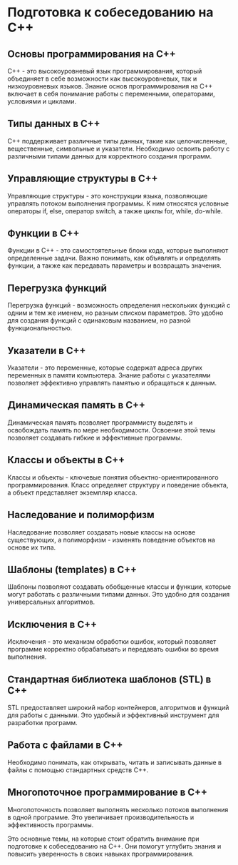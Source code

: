 # Подготовка к собеседованию на C++

## Основы программирования на C++
C++ - это высокоуровневый язык программирования, который объединяет в себе возможности как высокоуровневых, так и низкоуровневых языков. Знание основ программирования на C++ включает в себя понимание работы с переменными, операторами, условиями и циклами.

## Типы данных в C++
C++ поддерживает различные типы данных, такие как целочисленные, вещественные, символьные и указатели. Необходимо освоить работу с различными типами данных для корректного создания программ.

## Управляющие структуры в C++
Управляющие структуры - это конструкции языка, позволяющие управлять потоком выполнения программы. К ним относятся условные операторы if, else, оператор switch, а также циклы for, while, do-while.

## Функции в C++
Функции в C++ - это самостоятельные блоки кода, которые выполняют определенные задачи. Важно понимать, как объявлять и определять функции, а также как передавать параметры и возвращать значения.

## Перегрузка функций
Перегрузка функций - возможность определения нескольких функций с одним и тем же именем, но разным списком параметров. Это удобно для создания функций с одинаковым названием, но разной функциональностью.

## Указатели в C++
Указатели - это переменные, которые содержат адреса других переменных в памяти компьютера. Знание работы с указателями позволяет эффективно управлять памятью и обращаться к данным.

## Динамическая память в C++
Динамическая память позволяет программисту выделять и освобождать память по мере необходимости. Освоение этой темы позволяет создавать гибкие и эффективные программы.

## Классы и объекты в C++
Классы и объекты - ключевые понятия объектно-ориентированного программирования. Класс определяет структуру и поведение объекта, а объект представляет экземпляр класса.

## Наследование и полиморфизм
Наследование позволяет создавать новые классы на основе существующих, а полиморфизм - изменять поведение объектов на основе их типа.

## Шаблоны (templates) в C++
Шаблоны позволяют создавать обобщенные классы и функции, которые могут работать с различными типами данных. Это удобно для создания универсальных алгоритмов.

## Исключения в C++
Исключения - это механизм обработки ошибок, который позволяет программе корректно обрабатывать и передавать ошибки во время выполнения.

## Стандартная библиотека шаблонов (STL) в C++
STL предоставляет широкий набор контейнеров, алгоритмов и функций для работы с данными. Это удобный и эффективный инструмент для разработки программ.

## Работа с файлами в C++
Необходимо понимать, как открывать, читать и записывать данные в файлы с помощью стандартных средств C++.

## Многопоточное программирование в C++
Многопоточность позволяет выполнять несколько потоков выполнения в одной программе. Это увеличивает производительность и эффективность программы.

Это основные темы, на которые стоит обратить внимание при подготовке к собеседованию на C++. Они помогут углубить знания и повысить уверенность в своих навыках программирования.
